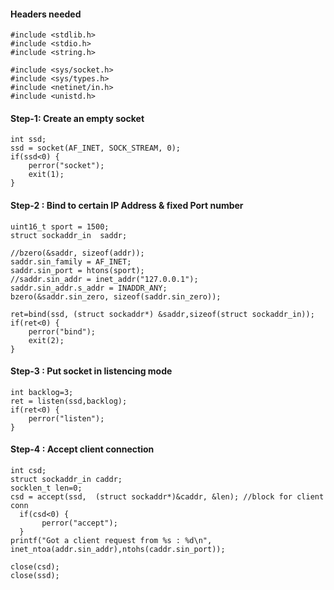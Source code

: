 #### Headers needed
```
#include <stdlib.h>
#include <stdio.h>
#include <string.h>

#include <sys/socket.h>
#include <sys/types.h>
#include <netinet/in.h>
#include <unistd.h>
```

#### Step-1: Create an empty socket

```
int ssd;	
ssd = socket(AF_INET, SOCK_STREAM, 0);
if(ssd<0) {
	perror("socket");
	exit(1);
}
```

#### Step-2 : Bind to certain IP Address & fixed Port number

```
uint16_t sport = 1500;
struct sockaddr_in  saddr;

//bzero(&saddr, sizeof(addr));
saddr.sin_family = AF_INET;
saddr.sin_port = htons(sport);
//saddr.sin_addr = inet_addr("127.0.0.1");
saddr.sin_addr.s_addr = INADDR_ANY;
bzero(&saddr.sin_zero, sizeof(saddr.sin_zero));

ret=bind(ssd, (struct sockaddr*) &saddr,sizeof(struct sockaddr_in));
if(ret<0) {
	perror("bind");
	exit(2);
}
```
#### Step-3 :  Put socket in listencing mode
```
int backlog=3;
ret = listen(ssd,backlog);
if(ret<0) {
	perror("listen");
}
```

#### Step-4 : Accept client connection
```
int csd;
struct sockaddr_in caddr;
socklen_t len=0;
csd = accept(ssd,  (struct sockaddr*)&caddr, &len); //block for client conn
  if(csd<0) {
	   perror("accept");
  }
printf("Got a client request from %s : %d\n", inet_ntoa(addr.sin_addr),ntohs(caddr.sin_port));

close(csd);
close(ssd);
```
